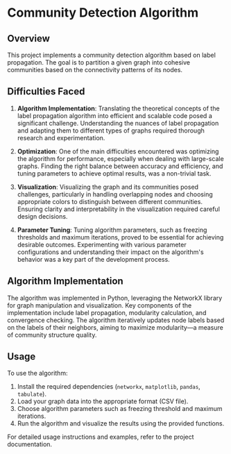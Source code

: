 # Community Detection Algorithm

## Overview

This project implements a community detection algorithm based on label propagation. The goal is to partition a given graph into cohesive communities based on the connectivity patterns of its nodes.

## Difficulties Faced

1. **Algorithm Implementation**: Translating the theoretical concepts of the label propagation algorithm into efficient and scalable code posed a significant challenge. Understanding the nuances of label propagation and adapting them to different types of graphs required thorough research and experimentation.

2. **Optimization**: One of the main difficulties encountered was optimizing the algorithm for performance, especially when dealing with large-scale graphs. Finding the right balance between accuracy and efficiency, and tuning parameters to achieve optimal results, was a non-trivial task.

3. **Visualization**: Visualizing the graph and its communities posed challenges, particularly in handling overlapping nodes and choosing appropriate colors to distinguish between different communities. Ensuring clarity and interpretability in the visualization required careful design decisions.

4. **Parameter Tuning**: Tuning algorithm parameters, such as freezing thresholds and maximum iterations, proved to be essential for achieving desirable outcomes. Experimenting with various parameter configurations and understanding their impact on the algorithm's behavior was a key part of the development process.

## Algorithm Implementation

The algorithm was implemented in Python, leveraging the NetworkX library for graph manipulation and visualization. Key components of the implementation include label propagation, modularity calculation, and convergence checking. The algorithm iteratively updates node labels based on the labels of their neighbors, aiming to maximize modularity—a measure of community structure quality.

## Usage

To use the algorithm:

1. Install the required dependencies (`networkx`, `matplotlib`, `pandas`, `tabulate`).
2. Load your graph data into the appropriate format (CSV file).
3. Choose algorithm parameters such as freezing threshold and maximum iterations.
4. Run the algorithm and visualize the results using the provided functions.

For detailed usage instructions and examples, refer to the project documentation.
